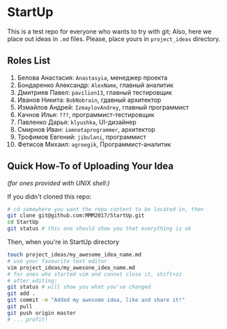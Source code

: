 # StartUp

This is a test repo for everyone who wants to try with git;
Also, here we place out ideas in `.md` files.
Please, place yours in `project_ideas` directory.

## Roles List

1.	Белова Анастасия: `Anastasyia`,  менеджер проекта
2.	Бондаренко Александр: `AlexName`, главный аналитик
3.	Дмитриев Павел: `pavilion13`, главный тестировщик
4.	Иванов Никита: `BobNobrain`, гдавный архитектор
5.	Измайлов Андрей: `IzmaylovAndrey`, главный программист
6.	Качнов Илья: `???`, программист-тестировщик
7.	Павленко Дарья: `klyushka`, UI-дизайнер
8.	Смирнов Иван: `iamnotaprogrammer`, архитектор
9. 	Трофимов Евгений: `jibulani`, программист
10.	Фетисов Михаил: `agroegik`, Программист-аналитик


## Quick How-To of Uploading Your Idea

*(for ones provided with UNIX shell:)*

If you didn't cloned this repo:

```bash
# cd somewhere you want the repo content to be located in, then
git clone git@github.com:MMM2017/StartUp.git
cd StartUp
git status # this one should show you that everything is ok
```

Then, when you're in StartUp directory

```bash
touch project_ideas/my_awesome_idea_name.md
# use your favourite text editor
vim project_ideas/my_awesone_idea_name.md
# for ones who started vim and cannot close it, shift+zz
# after editing:
git status # will show you what you've changed
git add .
git commit -m "Added my awesome idea, like and share it!"
git pull
git push origin master
# ... profit!
```
